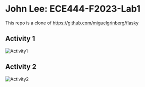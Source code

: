 # John Lee: ECE444-F2023-Lab1

This repo is a clone of
https://github.com/miguelgrinberg/flasky

## Activity 1
![Activity1](https://github.com/jhlee741/ECE444-F2023-Lab1/assets/75803498/9a36d154-8d56-473b-bcf4-16351160d7be)

## Activity 2
![Activity2](https://github.com/jhlee741/ECE444-F2023-Lab1/assets/75803498/06e7a675-cd3e-4eb1-b5eb-fdc3a898ee69)
